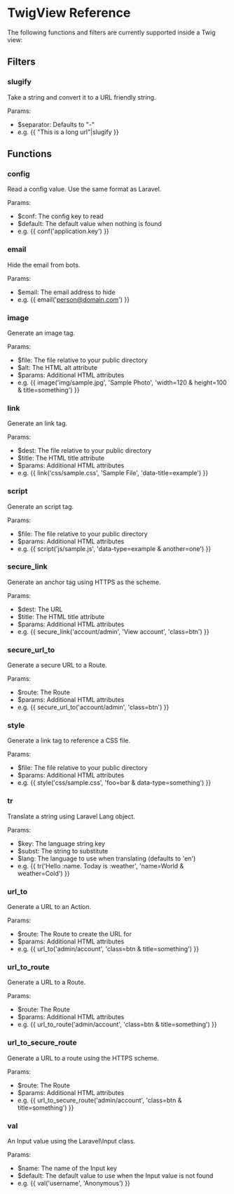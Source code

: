 # TwigView Reference #

The following functions and filters are currently supported inside a Twig view:

## Filters ##

### slugify ###

Take a string and convert it to a URL friendly string.

Params:
- $separator: Defaults to &quot;-&quot;
- e.g. {{ "This is a long url"|slugify }}

## Functions ##

### config ###

Read a config value. Use the same format as Laravel.

Params:
- $conf: The config key to read
- $default: The default value when nothing is found
- e.g. {{ conf('application.key') }}

### email ###

Hide the email from bots.

Params:
- $email: The email address to hide
- e.g. {{ email('person@domain.com') }}

### image ###

Generate an image tag.

Params:
- $file: The file relative to your public directory
- $alt: The HTML alt attribute
- $params: Additional HTML attributes
- e.g. {{ image('img/sample.jpg', 'Sample Photo', 'width=120 & height=100 & title=something') }}

### link ###

Generate an link tag.

Params:
- $dest: The file relative to your public directory
- $title: The HTML title attribute
- $params: Additional HTML attributes
- e.g. {{ link('css/sample.css', 'Sample File', 'data-title=example') }}

### script ###

Generate an script tag.

Params:
- $file: The file relative to your public directory
- $params: Additional HTML attributes
- e.g. {{ script('js/sample.js', 'data-type=example & another=one') }}

### secure_link ###

Generate an anchor tag using HTTPS as the scheme.

Params:
- $dest: The URL
- $title: The HTML title attribute
- $params: Additional HTML attributes
- e.g. {{ secure_link('account/admin', 'View account', 'class=btn') }}

### secure_url_to ###

Generate a secure URL to a Route.

Params:
- $route: The Route
- $params: Additional HTML attributes
- e.g. {{ secure_url_to('account/admin', 'class=btn') }}

### style ###

Generate a link tag to reference a CSS file.

Params:
- $file: The file relative to your public directory
- $params: Additional HTML attributes
- e.g. {{ style('css/sample.css', 'foo=bar & data-type=something') }}

### tr ###

Translate a string using Laravel Lang object.

Params:
- $key: The language string key
- $subst: The string to substitute
- $lang: The language to use when translating (defaults to 'en')
- e.g. {{ tr('Hello :name. Today is :weather', 'name=World & weather=Cold') }}

### url_to ###

Generate a URL to an Action.

Params:
- $route: The Route to create the URL for
- $params: Additional HTML attributes
- e.g. {{ url_to('admin/account', 'class=btn & title=something') }}

### url_to_route ###

Generate a URL to a Route.

Params:
- $route: The Route
- $params: Additional HTML attributes
- e.g. {{ url_to_route('admin/account', 'class=btn & title=something') }}

### url_to_secure_route ###

Generate a URL to a route using the HTTPS scheme.

Params:
- $route: The Route
- $params: Additional HTML attributes
- e.g. {{ url_to_secure_route('admin/account', 'class=btn & title=something') }}

### val ###

An Input value using the Laravel\Input class.

Params:
- $name: The name of the Input key
- $default: The default value to use when the Input value is not found
- e.g. {{ val('username', 'Anonymous') }}
